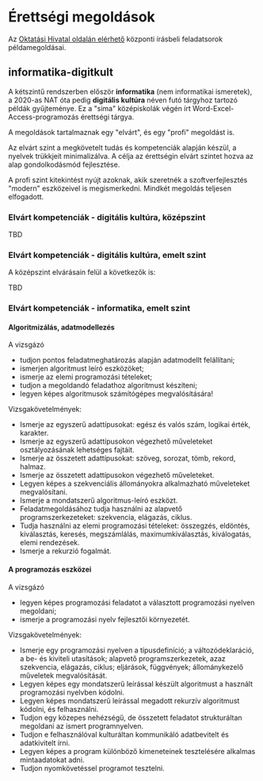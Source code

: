 # Érettségi megoldások

Az [Oktatási Hivatal oldalán elérhető](https://www.oktatas.hu/kozneveles/erettsegi/feladatsorok) központi írásbeli feladatsorok példamegoldásai.
 
## informatika-digitkult

A kétszintű rendszerben először **informatika** (nem informatikai ismeretek), a 2020-as NAT óta pedig **digitális kultúra** néven futó tárgyhoz tartozó példák gyűjteménye. Ez a "sima" középiskolák végén írt Word-Excel-Access-programozás érettségi tárgya.

A megoldások tartalmaznak egy "elvárt", és egy "profi" megoldást is.

Az elvárt szint a megkövetelt tudás és kompetenciák alapján készül, a nyelvek trükkjeit minimalizálva. A célja az érettségin elvárt szintet hozva az alap gondolkodásmód fejlesztése.

A profi szint kitekintést nyújt azoknak, akik szeretnék a szoftverfejlesztés "modern" eszközeivel is megismerkedni. Mindkét megoldás teljesen elfogadott.

### Elvárt kompetenciák - digitális kultúra, középszint

TBD

### Elvárt kompetenciák - digitális kultúra, emelt szint

A középszint elvárásain felül a következők is:

TBD

### Elvárt kompetenciák - informatika, emelt szint

#### Algoritmizálás, adatmodellezés

A vizsgázó
- tudjon pontos feladatmeghatározás alapján adatmodellt felállítani;
- ismerjen algoritmust leíró eszközöket;
- ismerje az elemi programozási tételeket;
- tudjon a megoldandó feladathoz algoritmust készíteni;
- legyen képes algoritmusok számítógépes megvalósítására!

Vizsgakövetelmények: 

- Ismerje az egyszerű adattípusokat: egész és valós szám, logikai érték, karakter.
- Ismerje az egyszerű adattípusokon végezhető műveleteket osztályozásának lehetséges fajtáit.
- Ismerje az összetett adattípusokat: szöveg, sorozat, tömb, rekord, halmaz.
- Ismerje az összetett adattípusokon végezhető műveleteket.
- Legyen képes a szekvenciális állományokra alkalmazható műveleteket  megvalósítani.
- Ismerje a mondatszerű algoritmus-leíró eszközt.
- Feladatmegoldásához tudja használni az alapvető programszerkezeteket: szekvencia, elágazás, ciklus.
- Tudja használni az elemi programozási tételeket: összegzés, eldöntés, kiválasztás, keresés, megszámlálás, maximumkiválasztás, kiválogatás, elemi
rendezések.
- Ismerje a rekurzió fogalmát. 

#### A programozás eszközei

A vizsgázó
- legyen képes programozási feladatot a választott programozási nyelven megoldani;
- ismerje a programozási nyelv fejlesztői környezetét.

Vizsgakövetelmények: 

- Ismerje egy programozási nyelven a típusdefiníció; a
változódeklaráció, a be- és kiviteli utasítások; alapvető
programszerkezetek, azaz szekvencia, elágazás, ciklus;
eljárások, függvények; állománykezelő műveletek
megvalósítását. 
- Legyen képes egy mondatszerű leírással készült algoritmust a használt programozási nyelvben kódolni.
- Legyen képes mondatszerű leírással megadott rekurzív algoritmust kódolni, és felhasználni.
- Tudjon egy közepes nehézségű, de összetett feladatot strukturáltan megoldani az ismert programnyelven.
- Tudjon e felhasználóval kulturáltan kommunikáló adatbevitelt és adatkivitelt írni.
- Legyen képes a program különböző kimeneteinek tesztelésére alkalmas
mintaadatokat adni.
- Tudjon nyomkövetéssel programot tesztelni.
